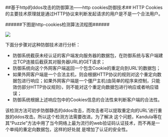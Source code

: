 ##基于http的ddos攻击的防御算法——http cookies防御技术##
HTTP Cookies的主要技术原理就是通过HTTP协议来判断发起请求的用户是不是一个合法用户。

######下图是http-cookies检测算法流程图######





![](https://github.com/kadaokaduan/ns/blob/master/2015-2/manhongpeng_taorui_zuotianyi/HTTP%20COOKIE%E6%8A%80%E6%9C%AF%E5%8E%9F%E7%90%86.png)

下面分步骤对这种防御技术进行分析：

- 防御系统截获未经认证的客户端发向服务器的数据包，在防御系统与客户端建立TCP连接后截获其对服务器URL的GET请求；
- 防御系统向这个外网客户端返回一个包含Cookie的重定向到URL’的数据包；
- 如果外网客户端是一个合法主机，则会根据HTTP协议的规则对这个重定向数据包进行响应；如果外网客户端是一个僵尸主机(由简单的程序来控制，只能效仿部分HTTP协议规则)，则不能对这个重定向数据包进行响应或者响应错误；
- 防御系统根据上述响应包中的Cookies信息的合法性来判断客户端的合法性。

该检测方法可初步防御静态的ddos攻击，而攻击者可以提取重定向的URL’进行重放的ddos攻击。所以这个检测方法需要改进。为了解决 这个问题，Kandula等在其“Puzzle”方法中用了当今网络上最为流行的web验证码认证技术，而不再是一个单纯的重定向数据包，这样的好处就 是增加了认证的安全性。


